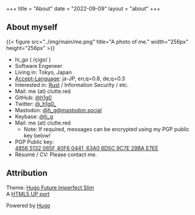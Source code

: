 +++
title = "About"
date = "2022-09-09"
layout = "about"
+++

## About myself

{{< figure src="../img/main/me.png" title="A photo of me." width="256px" height="256px" >}}

- hi_go ( /çiɡo/ )
- Software Engeneer
- Living in: Tokyo, Japan
- [Accept-Language](https://developer.mozilla.org/en-US/docs/Web/HTTP/Headers/Accept-Language): ja-JP, en;q=0.8, de;q=0.3
- Interested in: [Rust](https://www.rust-lang.org) / Information Security / etc.
- Mail: me (at) clutte.red
- GitHub: [@h1g0](https://github.com/h1g0)
- Twitter: [&#64;&#95;&#104;&#49;&#103;&#48;&#95;](https://twitter.com/_h1g0_)
- Mastodon: [@h_g@mastodon.social](https://mastodon.social/@h_g)
- Keybase: [@h_g](https://keybase.io/h_g)
- Mail: me (at) clutte.red
  - Note: If required, messages can be encrypted using my PGP public key below!
- PGP Public key: [4856 5132 065F 40F6 0441  63A0 6D5C 9C7E 29BA E7EE](../hi_go.gpg)
- Résumé / CV: Please contact me.

## Attribution

Theme: [Hugo Future Imperfect Slim](https://github.com/pacollins/hugo-future-imperfect-slim')  
A [HTML5 UP port](https://html5up.net/future-imperfect)

Powered by [Hugo](https://gohugo.io/)
